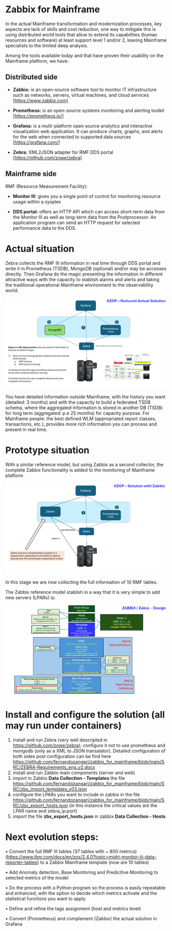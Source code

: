 # Zabbix for Mainframe

In the actual Mainframe transformation and modernization processes, key aspects are lack of skills and cost reduction, one way to mitigate this is using distributed world tools that allow to extend its capabilities (human resources and software) at least support level 1 and/or 2, leaving Mainframe specialists to the limited deep analysis.

Among the tools available today and that have proven their usability on the Mainframe platform, we have:

## Distributed side

  - **Zabbix:** is an open-source software tool to monitor IT infrastructure such as networks, servers, virtual machines, and cloud services [https://www.zabbix.com]

  - **Prometheus:** is an open-source systems monitoring and alerting toolkit [https://prometheus.io/]

  - **Grafana:**  is a multi-platform open source analytics and interactive visualization web application. It can produce charts, graphs, and alerts for the web when connected to supported data 
    sources [https://grafana.com/]

  - **Zebra:** XML2JSON adapter for RMF DDS portal [https://github.com/zowe/zebra] 

## Mainframe side

RMF (Resource Measurement Facility):

  - **Monitor III:** gives you a single point of control for monitoring resource usage within a sysplex

  - **DDS portal:** offers an HTTP API which can access short-term data from the Monitor III as well as long-term data from the Postprocessor. An application program can send an HTTP request for selected performance data to the DDS.

 
# Actual situation
Zebra collects the RMF III information in real time through DDS portal and write it in Prometheus (TSDB), MongoDB (optional) and/or may be accesses directly. Then Grafana do the magic presenting the information in different attractive ways with the capacity to stablish alarms and alerts and taking the traditional operational Mainframe environment to the observability world.

<IMG SRC = "https://github.com/fernandozangari/zabbix_for_mainframe/blob/main/SRC/reduced_actual_situation.png"> </IMG>

You have detailed information outside Mainframe, with the history you want (detailed: 3 months) and with the capacity to build a federated TSDB schema, where the aggregated information is stored in another DB (TSDB) for long term (aggregated: p.e 25 months) for capacity purpose.
For Mainframe people: the best defined WLM (appropriated report classes, transactions, etc.), provides more rich information you can process and present in real time.
 
 
# Prototype situation

With a similar reference model, but using Zabbix as a second collector, the complete Zabbix functionality is added to the monitoring of Mainframe platform 

<IMG SRC = "https://github.com/fernandozangari/zabbix_for_mainframe/blob/main/SRC/solution_with_zabbix.png"> </IMG>
 
In this stage we are now collecting the full information of 10 RMF tables.

The Zabbix reference model stablish in a way that it is very simple to add new servers (LPARs) is:


<IMG SRC = "https://github.com/fernandozangari/zabbix_for_mainframe/blob/main/SRC/zabbix_design.png"> </IMG>
 
# Install and configure the solution (all may run under containers)

1) install and run Zebra (very well descripted in https://github.com/zowe/zebra); configure it not to use prometheus and mongodb (only as a XML to JSON transalator). Detailed configuration of both sides post configuration can be find here https://github.com/fernandozangari/zabbix_for_mainframe/blob/main/SRC/ZEBRA-Requirements_eng_v2.docx
2) install and run Zabbix main components (server and web)
3) import in Zabbix **Data Collection - Templates** the file https://github.com/fernandozangari/zabbix_for_mainframe/blob/main/SRC/zbx_import_templates_v03.json
4) configure the LPARs you want to include in zabbix in the file https://github.com/fernandozangari/zabbix_for_mainframe/blob/main/SRC/zbx_export_hosts.json
   (in this instance the critical values are the LPAR name and zebra_ip:port)
6) import the file **zbx_export_hosts.json** in zabbix **Data Collection - Hosts**

 
# Next evolution steps:

•	Convert the full RMF III tables (37 tables with ~ 800 metrics) (https://www.ibm.com/docs/en/zos/2.4.0?topic=midrt-monitor-iii-data-reporter-tables) to a Zabbix Mainframe template (now are 10 tables)

•	Add Anomaly detection, Base Monitoring and Predicitive Monitoring to selected metrics of the model

•	Do the process with a Python program so the process is easily repeatable and enhanced, with the option to decide which metrics activate and the statistical functions you want to apply

•	Define and refine the tags assignment (host and metrics level)

•	Convert (Prometheus) and complement (Zabbix) the actual solution in Grafana




